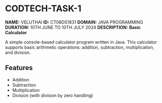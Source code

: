 
# CODTECH-TASK-1
**NAME:** VELUTHAI
**ID:** CT08DS1831
**DOMAIN:** JAVA PROGRAMMING 
**DURATION:** 10TH JUNE TO 10TH JULY 2024
**DESCRIPTION:**
**Basic Calculator**

A simple console-based calculator program written in Java. This calculator supports basic arithmetic operations: addition, subtraction, multiplication, and division.

## Features

- Addition
- Subtraction
- Multiplication
- Division (with division by zero handling)


